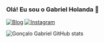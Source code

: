 
### Olá! Eu sou o Gabriel Holanda 👋

[![Blog](https://img.shields.io/badge/LinkedIn-0077B5?style=for-the-badge&logo=linkedin&logoColor=white)](https://www.linkedin.com/in/gon%C3%A7alo-gabriel-a0027024a/)
[![Instagram](https://img.shields.io/badge/Instagram-E4405F?style=for-the-badge&logo=instagram&logoColor=white)](https://www.instagram.com/gabrielholanda9/)

![Gonçalo Gabriel GitHub stats](https://github-readme-stats.vercel.app/api?username=GoncaloGabriel&show_icons=true&theme=onedark)

